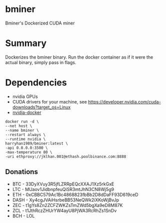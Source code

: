 # bminer
Bminer's Dockerized CUDA miner

# Summary
Dockerizes the bminer binary. Run the docker container as if it were the actual binary, simply pass in flags.

# Dependencies
- nvidia GPUs
- CUDA drivers for your machine, see https://developer.nvidia.com/cuda-downloads?target_os=Linux
- [nvidia-docker](https://github.com/NVIDIA/nvidia-docker)

```
docker run -d \
--net host \
--name bminer \
--restart always \
--runtime nvidia \
harryhan1989/bminer:latest \
-api 0.0.0.0:3500 \
-max-temperature 80 \
-uri ethproxy://jklhan.001@ethash.poolbinance.com:8888
```
## Donations
- BTC - 33DyXVuy3R5jfLZRRpEQcXXAJ1Xz5rkGxE
- LTC - MUaov1JidbnpfeuQiSR3mtJhN3CN8Wj5g9
- ETH - 0xCBBC579Ac1Bc4868823fbBb2D8dDaFF93D619ceD
- DASH - Xy4cgJVAiHsrbeBB53NeQWk2iXKoWjBvJp
- ZEC - t1gYs8Zn2ZCFZWKZsTmZWd5bgXa9eD8M87K
- ZCL - t1JthRczZHUrYW4ayU8PjWA3RcRhZs1SnDv
- BCH - LOL
